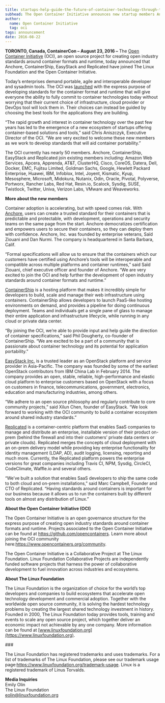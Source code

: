 ```yaml
---
title: startups-help-guide-the-future-of-container-technology-through-the-open-container-initiative
subhead: The Open Container Initiative announces new startup members Anchore, ContainerShip, EasyStack and Replicated
author:
  name: Open Container Initiative
  tag: oci
tags: announcement
date: 2016-08-22
---
```


**TORONTO, Canada, ContainerCon – August 23, 2016 –** The [Open Container Initiative](https://www.opencontainers.org/) (OCI), an open source project for creating open industry standards around container formats and runtime, today announced that Anchore, ContainerShip, EasyStack and Replicated have joined The Linux Foundation and the Open Container Initiative.

Today’s enterprises demand portable, agile and interoperable developer and sysadmin tools. The OCI was [launched](/news/2015-06-20-industry-leaders-unite-to-create-project-for-open-container-standard) with the express purpose of developing standards for the container format and runtime that will give everyone the ability to fully commit to container technologies today without worrying that their current choice of infrastructure, cloud provider or DevOps tool will lock them in. Their choices can instead be guided by choosing the best tools for the applications they are building.

“The rapid growth and interest in container technology over the past few years has led to the emergence of a new ecosystem of startups offering container-based solutions and tools,” said Chris Aniszczyk, Executive Director of the OCI. “We are very excited to welcome these new members as we work to develop standards that will aid container portability.”

The OCI currently has nearly 50 members. Anchore, ContainerShip, EasyStack and Replicated join existing members including: Amazon Web Services, Apcera, Apprenda, AT&T, ClusterHQ, Cisco, CoreOS, Datera, Dell, Docker, EMC, Fujitsu Limited, Goldman Sachs, Google, Hewlett Packard Enterprise, Huawei, IBM, Infoblox, Intel, Joyent, Kismatic, Kyup, Mesosphere, Microsoft, Midokura, Nutanix, Odin, Oracle, Pivotal, Polyverse, Portworx, Rancher Labs, Red Hat, Resin.io, Scalock, Sysdig, SUSE, Twistlock, Twitter, Univa, Verizon Labs, VMware and Weaveworks.

**More about the new members**  

Container adoption is accelerating, but with speed comes risk. With [Anchore](https://anchore.com/), users can create a trusted standard for their containers that is predictable and protectable, with development, operations and security teams on the same page from the start. Anchore democratizes certification and empowers users to secure their containers, so they can deploy them with confidence. Anchore, Inc. was founded by enterprise veterans, Saïd Ziouani and Dan Nurmi. The company is headquartered in Santa Barbara, Calif.



“Formal specifications will allow us to ensure that the containers which our customers have certified using Anchore’s tools will be interoperable and compatible across multiple platforms and container runtimes,” said Saïd Ziouani, chief executive officer and founder of Anchore. “We are very excited to join the OCI and help further the development of open industry standards around container formats and runtime.”

[ContainerShip](https://containership.io/) is a hosting platform that makes it incredibly simple for developers to build, scale and manage their web infrastructure using containers. ContainerShip allows developers to launch PaaS-like hosting environments on demand, and provides a pipeline for doing continuous deployment. Teams and individuals get a single pane of glass to manage their entire application and infrastructure lifecycle, while running in any cloud or private data center.

“By joining the OCI, we’re able to provide input and help guide the direction of container specifications,” said Phil Dougherty, co-founder of ContainerShip. “We are excited to be a part of a community that is passionate about container technology and its potential for application portability.”

[EasyStack Inc.](https://easystack.cn) is a trusted leader as an OpenStack platform and service provider in Asia-Pacific. The company was founded by some of the earliest OpenStack contributors from IBM China Lab in February 2014. The company provides an open, stable, reliable, high-performance and elastic cloud platform to enterprise customers based on OpenStack with a focus on customers in finance, telecommunications, government, electronics, education and manufacturing industries, among others.

“We adhere to an open source philosophy and regularly contribute to core community projects,” said Xilun Chen, founder of EasyStack. “We look forward to working with the OCI community to build a container ecosystem around shared industry standards.”

[Replicated](https://www.replicated.com/) is a container-centric platform that enables SaaS companies to manage and distribute an enterprise, installable version of their product on-prem (behind the firewall and into their customers’ private data centers or private clouds). Replicated merges the concepts of cloud deployment with an on-prem delivery model while providing key enterprise functionality for identity management (LDAP, AD), audit logging, licensing, reporting and much more. Currently, the Replicated platform powers the enterprise versions for great companies including Travis CI, NPM, Sysdig, CircleCI, CodeClimate, Waffle.io and several others.

“We’ve built a solution that enables SaaS developers to ship the same code to both cloud and on-prem installations,” said Marc Campbell, Founder and CTO of Replicated. “Having standards around containers is important for our business because it allows us to run the containers built by different tools on almost any distribution of Linux.”

**About the Open Container Initiative (OCI)**

The Open Container Initiative is an open governance structure for the express purpose of creating open industry standards around container formats and runtime. Projects associated to the Open Container Initiative can be found at https://github.com/opencontainers. Learn more about joining the OCI community here:https://www.opencontainers.org/community.

The Open Container Initiative is a Collaborative Project at The Linux Foundation. Linux Foundation Collaborative Projects are independently funded software projects that harness the power of collaborative development to fuel innovation across industries and ecosystems.

**About The Linux Foundation**

The Linux Foundation is the organization of choice for the world’s top developers and companies to build ecosystems that accelerate open technology development and commercial adoption. Together with the worldwide open source community, it is solving the hardest technology problems by creating the largest shared technology investment in history. Founded in 2000, The Linux Foundation today provides tools, training and events to scale any open source project, which together deliver an economic impact not achievable by any one company. More information can be found at [www.linuxfoundation.org](https://www.linuxfoundation.org).

\###

The Linux Foundation has registered trademarks and uses trademarks. For a list of trademarks of The Linux Foundation, please see our trademark usage page:https://www.linuxfoundation.org/trademark-usage. Linux is a registered trademark of Linus Torvalds.

**Media Inquiries**  
Emily Olin  
The Linux Foundation  
[eolin@linuxfoundation.org](mailto:eolin@linuxfoundation.org)  
